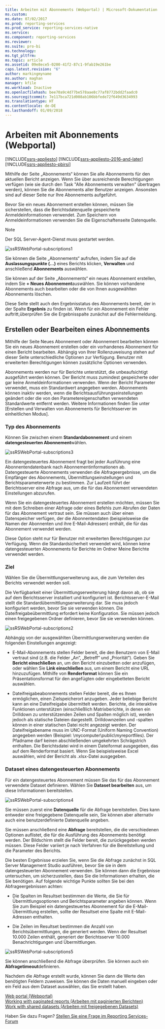 ```yaml
---
title: Arbeiten mit Abonnements (Webportal) | Microsoft-Dokumentation
ms.custom: 
ms.date: 07/02/2017
ms.prod: reporting-services
ms.prod_service: reporting-services-native
ms.service: 
ms.component: reporting-services
ms.reviewer: 
ms.suite: pro-bi
ms.technology: 
ms.tgt_pltfrm: 
ms.topic: article
ms.assetid: 09e8ece5-0200-41f2-87c1-9fab19e261be
caps.latest.revision: "6"
author: markingmyname
ms.author: maghan
manager: kfile
ms.workload: Inactive
ms.openlocfilehash: bee70a9c4d77be578aae8c77af8772bdd2faadc0
ms.sourcegitcommit: 7e117bca721d008ab106bbfede72f649d3634993
ms.translationtype: HT
ms.contentlocale: de-DE
ms.lasthandoff: 01/09/2018
---
```

# <a name="working-with-subscriptions-web-portal"></a>Arbeiten mit Abonnements (Webportal)

[!INCLUDE[ssrs-appliesto](../includes/ssrs-appliesto.md)] [!INCLUDE[ssrs-appliesto-2016-and-later](../includes/ssrs-appliesto-2016-and-later.md)] [!INCLUDE[ssrs-appliesto-pbirsi](../includes/ssrs-appliesto-pbirs.md)]

Mithilfe der Seite „Abonnements“ können Sie alle Abonnements für den aktuellen Bericht anzeigen. Wenn Sie über ausreichende Berechtigungen verfügen (wie sie durch den Task "Alle Abonnements verwalten" übertragen werden), können Sie die Abonnements aller Benutzer anzeigen. Ansonsten sind auf dieser Seite nur Ihre Abonnements aufgeführt.  
  
Bevor Sie ein neues Abonnement erstellen können, müssen Sie sicherstellen, dass die Berichtsdatenquelle gespeicherte Anmeldeinformationen verwendet. Zum Speichern von Anmeldeinformationen verwenden Sie die Eigenschaftenseite Datenquelle.  
  
> [!NOTE]
> Der SQL Server-Agent-Dienst muss gestartet werden.   
  
![ssRSWebPortal-subscriptions1](../reporting-services/media/ssrswebportal-subscriptions1.png)  
   
Sie können die Seite „Abonnements“ aufrufen, indem Sie auf die **Auslassungspunkte (...)** eines Berichts klicken, **Verwalten** und anschließend **Abonnements** auswählen.  
  
Sie können auf der Seite „Abonnements“ ein neues Abonnement erstellen, indem Sie **+ Neues Abonnement**auswählen. Sie können vorhandene Abonnements auch bearbeiten oder die von Ihnen ausgewählten Abonnements löschen.  
  
Diese Seite stellt auch den Ergebnisstatus des Abonnements bereit, der in der Spalte **Ergebnis** zu finden ist. Wenn für ein Abonnement ein Fehler auftritt,überprüfen Sie die Ergebnisspalte zunächst auf die Fehlermeldung.  
  
## <a name="creating-or-editing-a-subscription"></a>Erstellen oder Bearbeiten eines Abonnements  
Mithilfe der Seite Neues Abonnement oder Abonnement bearbeiten können Sie ein neues Abonnement erstellen oder ein vorhandenes Abonnement für einen Bericht bearbeiten. Abhängig von Ihrer Rollenzuweisung stehen auf dieser Seite unterschiedliche Optionen zur Verfügung. Benutzer mit erweiterten Berechtigungen können zusätzliche Optionen verwenden.  
  
Abonnements werden nur für Berichte unterstützt, die unbeaufsichtigt ausgeführt werden können. Der Bericht muss zumindest gespeicherte oder gar keine Anmeldeinformationen verwenden. Wenn der Bericht Parameter verwendet, muss ein Standardwert angegeben werden. Abonnements können inaktiv werden, wenn die Berichtsausführungseinstellungen geändert oder die von den Parametereigenschaften verwendeten Standardwerte entfernt werden. Weitere Informationen finden Sie unter [Erstellen und Verwalten von Abonnements für Berichtsserver im einheitlichen Modus].  
  
### <a name="type-of-subscription"></a>Typ des Abonnements  
Können Sie zwischen einem **Standardabonnement** und einem **datengesteuerten Abonnement**wählen.  
  
![ssRSWebPortal-subscriptions3](../reporting-services/media/ssrswebportal-subscriptions3.png)  
   
Ein datengesteuertes Abonnement fragt bei jeder Ausführung eine Abonnentendatenbank nach Abonnementinformationen ab. Datengesteuerte Abonnements verwenden die Abfrageergebnisse, um die Empfänger des Abonnements, Übermittlungseinstellungen und Berichtsparameterwerte zu bestimmen. Zur Laufzeit führt der Berichtsserver eine Abfrage aus, um die für das Abonnement verwendeten Einstellungen abzurufen.   
  
Wenn Sie ein datengesteuertes Abonnement erstellen möchten, müssen Sie mit dem Schreiben einer Abfrage oder eines Befehls zum Abrufen der Daten für das Abonnement vertraut sein. Sie müssen auch über einen Datenspeicher verfügen, der die Abonnentendaten (beispielsweise die Namen der Abonnenten und ihre E-Mail-Adressen) enthält, die für das Abonnement verwendet werden.  
  
Diese Option steht nur für Benutzer mit erweiterten Berechtigungen zur Verfügung. Wenn die Standardsicherheit verwendet wird, können keine datengesteuerten Abonnements für Berichte im Ordner Meine Berichte verwendet werden.  
  
### <a name="destination"></a>Ziel  
Wählen Sie die Übermittlungserweiterung aus, die zum Verteilen des Berichts verwendet werden soll.   
  
Die Verfügbarkeit einer Übermittlungserweiterung hängt davon ab, ob sie auf dem Berichtsserver installiert und konfiguriert ist. Berichtsserver-E-Mail stellt die Standardübermittlungserweiterung dar. Sie muss jedoch konfiguriert werden, bevor Sie sie verwenden können. Die Dateifreigabeübermittlung erfordert keine Konfiguration. Sie müssen jedoch einen freigegebenen Ordner definieren, bevor Sie sie verwenden können.  
  
![ssRSWebPortal-subscriptions2](../reporting-services/media/ssrswebportal-subscriptions2.png)  
  
Abhängig von der ausgewählten Übermittlungserweiterung werden die folgenden Einstellungen angezeigt:  
  
-   E-Mail-Abonnements stellen Felder bereit, die den Benutzern von E-Mail vertraut sind (z.B. die Felder „An“, „Betreff“ und „Priorität“). Geben Sie **Bericht einschließen** an, um den Bericht einzubetten oder anzufügen, oder wählen Sie **Link einschließen** aus, um einem Bericht eine URL hinzuzufügen. Mithilfe von **Renderformat** können Sie ein Präsentationsformat für den angefügten oder eingebetteten Bericht auswählen.  
  
-   Dateifreigabeabonnements stellen Felder bereit, die es Ihnen ermöglichen, einen Zielspeicherort anzugeben. Jeder beliebige Bericht kann an eine Dateifreigabe übermittelt werden. Berichte, die interaktive Funktionen unterstützen (einschließlich Matrixberichte, in denen ein Drilldown zu unterstützenden Zeilen und Spalten möglich ist), werden jedoch als statische Dateien dargestellt. Drilldownzeilen und -spalten können in einer statischen Datei nicht angezeigt werden. Der Dateifreigabename muss im UNC-Format (Uniform Naming Convention) angegeben werden (Beispiel: \mycomputer\public\myreportfiles). Der Pfadname darf keinen abschließenden umgekehrten Schrägstrich enthalten. Die Berichtsdatei wird in einem Dateiformat ausgegeben, das auf dem Renderformat basiert. Wenn Sie beispielsweise Excel auswählen, wird der Bericht als .xlsx-Datei ausgegeben.  
  
### <a name="data-driven-subscription-dataset"></a>Dataset eines datengesteuerten Abonnements  
Für ein datengesteuertes Abonnement müssen Sie das für das Abonnement verwendete Dataset definieren. Wählen Sie **Dataset bearbeiten** aus, um diese Informationen bereitstellen.  
  
![ssRSWebPortal-subscriptions4](../reporting-services/media/ssrswebportal-subscriptions4.png)  
  
Sie müssen zuerst eine **Datenquelle** für die Abfrage bereitstellen. Dies kann entweder eine freigegebene Datenquelle sein, Sie können aber alternativ auch eine benutzerdefinierte Datenquelle angeben.  
  
Sie müssen anschließend eine **Abfrage** bereitstellen, die die verschiedenen Optionen auflistet, die für die Ausführung des Abonnements benötigt werden. Der Bildschirm stellt die Felder bereit, die zurückgegeben werden müssen. Diese Felder variiert je nach Verfahren für die Bereitstellung und die Parameter des Berichts.  
  
Die besten Ergebnisse erzielen Sie, wenn Sie die Abfrage zunächst in SQL Server Management Studio ausführen, bevor Sie sie in dem datengesteuerten Abonnement verwenden. Sie können dann die Ergebnisse untersuchen, um sicherzustellen, dass Sie die Informationen erhalten, die Sie benötigen. Auf folgende wichtige Punkte sollten Sie bei den Abfrageergebnissen achten:  
  
-   Die Spalten im Resultset bestimmen die Werte, die Sie für Übermittlungsoptionen und Berichtsparameter angeben können. Wenn Sie zum Beispiel ein datengesteuertes Abonnement für die E-Mail-Übermittlung erstellen, sollte der Resultset eine Spalte mit E-Mail-Adressen enthalten.  
  
-   Die Zeilen im Resultset bestimmen die Anzahl von Berichtsübermittlungen, die generiert werden. Wenn der Resultset 10.000 Zeilen enthält, generiert der Berichtsserver 10.000 Benachrichtigungen und Übermittlungen.  
  
![ssRSWebPortal-subscriptions5](../reporting-services/media/ssrswebportal-subscriptions5.png)  
  
Sie können anschließend die Abfrage überprüfen. Sie können auch ein **Abfragetimeout**definieren.  
  
Nachdem die Abfrage erstellt wurde, können Sie dann die Werte den benötigten Feldern zuweisen. Sie können die Daten manuell eingeben oder ein Feld aus dem Dataset auswählen, das Sie erstellt haben.

[Web portal (Webportal)](../reporting-services/web-portal-ssrs-native-mode.md)  
[Working with paginated reports (Arbeiten mit paginierten Berichten)](working-with-paginated-reports-web-portal.md)  
[Work with shared datasets (Arbeiten mit freigegebenen Datasets)](../reporting-services/work-with-shared-datasets-web-portal.md)

Haben Sie dazu Fragen? [Stellen Sie eine Frage im Reporting Services-Forum](http://go.microsoft.com/fwlink/?LinkId=620231)
